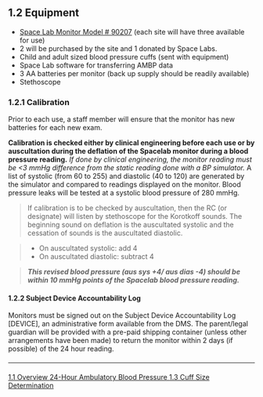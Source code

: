 ## 1.2 Equipment

* <u>Space Lab Monitor Model # 90207</U> (each site will have three available for use)
* 2 will be purchased by the site and 1 donated by Space Labs.
* Child and adult sized blood pressure cuffs (sent with equipment)
* Space Lab software for transferring AMBP data
* 3 AA batteries per monitor (back up supply should be readily available)
* Stethoscope

### 1.2.1 Calibration
Prior to each use, a staff member will ensure that the monitor has new batteries for each
new exam.

**Calibration is checked either by clinical engineering before each use or by
auscultation during the deflation of the Spacelab monitor during a blood pressure
reading.** _If done by clinical engineering, the monitor reading must be <3 mmHg
difference from the static reading done with a BP simulator._ A list of systolic (from 60 to
255) and diastolic (40 to 120) are generated by the simulator and compared to readings
displayed on the monitor. Blood pressure leaks will be tested at a systolic blood pressure
of 280 mmHg.

> If calibration is to be checked by auscultation, then the RC (or designate) will listen by
> stethoscope for the Korotkoff sounds. The beginning sound on deflation is the auscultated
> systolic and the cessation of sounds is the auscultated diastolic.

> * On auscultated systolic: add 4
> * On auscultated diastolic: subtract 4

> _**This revised blood pressure (aus sys +4/ aus dias -4) should be within 10
> mmHg points of the Spacelab blood pressure reading.**_

#### 1.2.2 Subject Device Accountability Log
Monitors must be signed out on the Subject Device Accountability Log [DEVICE], an
administrative form available from the DMS. The parent/legal guardian will be provided
with a pre-paid shipping container (unless other arrangements have been made) to
return the monitor within 2 days (if possible) of the 24 hour reading.


<hr class="soften" style="margin-top: 20px;margin-bottom: 20px;"/>

<div class="center">
<div class="btn-group">
  <a href=":pages_path:/manuals/ambulatory-blood-pressure/1-01-ambp-overview.md" class="btn btn-default">
    <span class="glyphicon glyphicon-chevron-left"></span>
    1.1 Overview
  </a>

  <a href=":pages_path:/manuals/ambulatory-blood-pressure/" class="btn btn-default">
    <span class="glyphicon glyphicon-chevron-up"></span>
    24-Hour Ambulatory Blood Pressure
  </a>

  <a href=":pages_path:/manuals/ambulatory-blood-pressure/1-03-cuff-size-determination" class="btn btn-success">
    1.3 Cuff Size Determination
    <span class="glyphicon glyphicon-chevron-right"></span>
  </a>
</div>
</div>